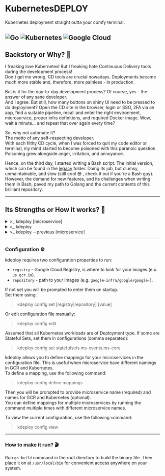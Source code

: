 # KubernetesDEPLOY

Kubernetes deployment straight outta your comfy terminal.

![Go](https://img.shields.io/badge/go-%2300ADD8.svg?style=for-the-badge&logo=go&logoColor=white)
![Kubernetes](https://img.shields.io/badge/kubernetes-%23326ce5.svg?style=for-the-badge&logo=kubernetes&logoColor=white)
![Google Cloud](https://img.shields.io/badge/GoogleCloud-%234285F4.svg?style=for-the-badge&logo=google-cloud&logoColor=white)
---
## Backstory or Why? 🧐

I freaking love Kubernetes! But I freaking hate Continuous Delivery tools during the development process!\
Don't get me wrong, CD tools are crucial nowadays. Deployments became much more stable and, therefore, more painless - in production.

But is it for the day-to-day development process? Of course, yes - the answer of any sane developer.\
And I agree. But still, how many buttons on shiny UI need to be pressed to do deployment? Open the CD site in the browser, login or SSO, 2FA via an app, find a suitable pipeline, recall and enter the right environment, microservice, proper infra definitions, and required Docker image.
Wow, wait a minute... and repeat that over again every time?

So, why not automate it?\
The motto of any self-respecting developer.\
With each filthy CD cycle, when I was forced to quit my code editor or terminal, my mind started to become poisoned with this paranoic question. Poisoning grew alongside anger, irritation, and annoyance.

Hence, on the third day, I started writing a Bash script. The initial version, which can be found in the [legacy](legacy) folder. Doing its job, but clumsy, unmaintainable, and slow (still cool 😎 , check it out if you're a Bash guy).
However, the demand for new features, and its challenges when writing them in Bash, paved my path to Golang and the current contents of this brilliant repository.

---
## Its Strengths or How it works? 💪

<details>
<summary>>_ kdeploy [microservice]</summary>
Deploy specific microservice.

Initiates K8S REST clients based on local .kube configuration. Searches for images of requested microservice in Google Container Registry, prompts you to interactively select an image for deployment (arrows navigation, search features), and sets the selected image in the workload. Kubernetes will handle deployment afterwards. 

> kdeploy ms-training

![kdeploy microservice mode](.github/kdeploy-microservice.png)
</details>

<details>
<summary>>_ kdeploy</summary>
If microservice was not specified - it obtains possible repositories from the registry and prompts you to select it first. Then proceeds to the original flow.

> kdeploy

![kdeploy mode](.github/kdeploy.png)
</details>

<details>
<summary>>_ kdeploy --previous [microservice]</summary>
kdeploy remembers every deployment you made and allows you to redeploy previous images from history.

> kdeploy --previous ms-training

Running deploy-previous mode without specifying microservice results in prompting microservice first from your previous deployments.

![kdeploy mode](.github/kdeploy-previous.png)
</details>

---
### Configuration ⚙️

kdeploy requires two configuration properties to run:
- `registry` - Google Cloud Registry, is where to look for your images (e.x. `us.gcr.io`).
- `repository` - path to your images (e.g. `google-infra/google/google-`). 

If not set you will be prompted to enter them on startup.  
Set them using:
> kdeploy config set [registry|repository] [value]

Or edit configuration file manually: 
> kdeploy config edit

Assumed that all Kubernetes workloads are of Deployment type. If some are Stateful Sets, set them in configurations (comma separated):  
> kdeploy config set statefulsets ms-events,ms-core

kdeploy allows you to define mappings for your microservices in the configuration file. This is useful when microservice have different namings in GCR and Kubernetes.\
To define a mapping, use the following command:
> kdeploy config define mappings

Then you will be prompted to provide microservice name (required) and names for GCR and Kubernetes (optional).\
You can define mappings for multiple microservices by running the command multiple times with different microservice names.

To view the current configuration, use the following command:
> kdeploy config view

---
### How to make it run? 🎬

Run `go build` command in the root directory to build the binary file.
Then place it on at `/usr/local/bin` for convenient access anywhere on your system.
